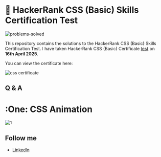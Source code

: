 # 🧠 HackerRank CSS (Basic) Skills Certification Test

![problems-solved](https://img.shields.io/badge/problem%20solved-8-1f72ff.svg)

This repository contains the solutions to the HackerRank CSS (Basic) Skills Certification Test. I have taken HackerRank CSS (Basic) Certificate [test](https://www.hackerrank.com/certificates/a09bc59f927f) on __16th April 2025__. <br>

You can view the certificate here:

![css certificate](https://github.com/user-attachments/assets/d90cfc46-8d01-4b75-aeef-5a423763c74b)

## Q & A

# :One: CSS Animation

![1](https://github.com/user-attachments/assets/f07a5b08-ee30-4eb0-bddc-5c790f3fad2c)


## Follow me

- [LinkedIn](https://www.linkedin.com/in/senthil-kumar-4b282591/)<br/>

